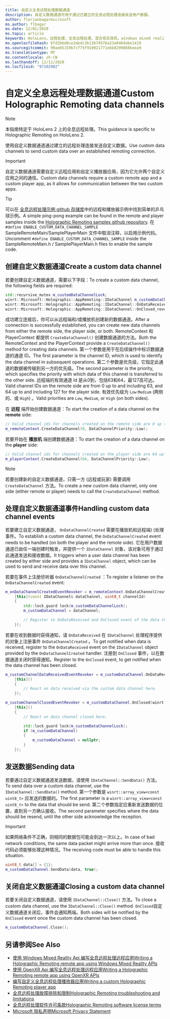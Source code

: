 ```yaml
---
title: 自定义全息远程处理数据通道
description: 自定义数据通道可用于通过已建立的全息远程处理连接发送用户数据。
author: florianbagarmicrosoft
ms.author: flbagar
ms.date: 12/01/2020
ms.topic: article
keywords: HoloLens，远程处理，全息远程处理，混合现实耳机，windows mixed reality 耳机，虚拟现实耳机，数据通道
ms.openlocfilehash: 6fd2bbd8ce2dedc3b13674576a23a0484ebe1419
ms.sourcegitcommit: 99ae85159b7cf75f919021771ebb8299868beea9
ms.translationtype: MT
ms.contentlocale: zh-CN
ms.lasthandoff: 12/11/2020
ms.locfileid: "97102902"
---
```

# <a name="custom-holographic-remoting-data-channels"></a><span data-ttu-id="47544-104">自定义全息远程处理数据通道</span><span class="sxs-lookup"><span data-stu-id="47544-104">Custom Holographic Remoting data channels</span></span>

>[!NOTE]
><span data-ttu-id="47544-105">本指南特定于 HoloLens 2 上的全息远程处理。</span><span class="sxs-lookup"><span data-stu-id="47544-105">This guidance is specific to Holographic Remoting on HoloLens 2.</span></span>

<span data-ttu-id="47544-106">使用自定义数据通道通过建立的远程处理连接发送自定义数据。</span><span class="sxs-lookup"><span data-stu-id="47544-106">Use custom data channels to send custom data over an established remoting connection.</span></span>

>[!IMPORTANT]
><span data-ttu-id="47544-107">自定义数据通道需要自定义远程应用和自定义播放器应用，因为它允许两个自定义应用之间的通信。</span><span class="sxs-lookup"><span data-stu-id="47544-107">Custom data channels require a custom remote app and a custom player app, as it allows for communication between the two custom apps.</span></span>

>[!TIP]
><span data-ttu-id="47544-108">可以在 [全息远程处理示例 github 存储库](https://github.com/microsoft/MixedReality-HolographicRemoting-Samples)中的远程和播放器示例中找到简单的乒乓球示例。</span><span class="sxs-lookup"><span data-stu-id="47544-108">A simple ping-pong example can be found in the remote and player samples inside the [Holographic Remoting samples github repository](https://github.com/microsoft/MixedReality-HolographicRemoting-Samples).</span></span> <span data-ttu-id="47544-109">在 ```#define ENABLE_CUSTOM_DATA_CHANNEL_SAMPLE``` SampleRemoteMain/SamplePlayerMain 文件中取消注释，以启用示例代码。</span><span class="sxs-lookup"><span data-stu-id="47544-109">Uncomment ```#define ENABLE_CUSTOM_DATA_CHANNEL_SAMPLE``` inside the SampleRemoteMain.h / SamplePlayerMain.h files to enable the sample code.</span></span>


## <a name="create-a-custom-data-channel"></a><span data-ttu-id="47544-110">创建自定义数据通道</span><span class="sxs-lookup"><span data-stu-id="47544-110">Create a custom data channel</span></span>


<span data-ttu-id="47544-111">若要创建自定义数据通道，需要以下字段：</span><span class="sxs-lookup"><span data-stu-id="47544-111">To create a custom data channel, the following fields are required:</span></span>
```cpp
std::recursive_mutex m_customDataChannelLock;
winrt::Microsoft::Holographic::AppRemoting::IDataChannel m_customDataChannel = nullptr;
winrt::Microsoft::Holographic::AppRemoting::IDataChannel::OnDataReceived_revoker m_customChannelDataReceivedEventRevoker;
winrt::Microsoft::Holographic::AppRemoting::IDataChannel::OnClosed_revoker m_customChannelClosedEventRevoker;
```

<span data-ttu-id="47544-112">成功建立连接后，你可以从远程端和/或播放机创建新的数据通道。</span><span class="sxs-lookup"><span data-stu-id="47544-112">After a connection is successfully established, you can create new data channels from either the remote side, the player side, or both.</span></span> <span data-ttu-id="47544-113">RemoteContext 和 PlayerContext 都提供 ```CreateDataChannel()``` 创建数据通道的方法。</span><span class="sxs-lookup"><span data-stu-id="47544-113">Both the RemoteContext and the PlayerContext provide a ```CreateDataChannel()``` method for creating data channels.</span></span> <span data-ttu-id="47544-114">第一个参数是用于在后续操作中标识数据通道的通道 ID。</span><span class="sxs-lookup"><span data-stu-id="47544-114">The first parameter is the channel ID, which is used to identify the data channel in subsequent operations.</span></span> <span data-ttu-id="47544-115">第二个参数是优先级，它指定此通道的数据被传输到另一方的优先级。</span><span class="sxs-lookup"><span data-stu-id="47544-115">The second parameter is the priority, which specifies the priority with which data of this channel is transferred to the other side.</span></span> <span data-ttu-id="47544-116">远程端的有效通道 Id 是从0到，包括63和64，最127高可达。</span><span class="sxs-lookup"><span data-stu-id="47544-116">Valid channel IDs on the remote side are from 0 up to and including 63, and 64 up to and including 127 for the player side.</span></span> <span data-ttu-id="47544-117">有效优先级为 ```Low``` ```Medium``` (两侧的、或 ```High```) 。</span><span class="sxs-lookup"><span data-stu-id="47544-117">Valid priorities are ```Low```, ```Medium```, or ```High``` (on both sides).</span></span>

<span data-ttu-id="47544-118">在 **远程** 端开始创建数据通道：</span><span class="sxs-lookup"><span data-stu-id="47544-118">To start the creation of a data channel on the **remote** side:</span></span>
```cpp
// Valid channel ids for channels created on the remote side are 0 up to and including 63
m_remoteContext.CreateDataChannel(0, DataChannelPriority::Low);
```

<span data-ttu-id="47544-119">若要开始在 **播放机** 端创建数据通道：</span><span class="sxs-lookup"><span data-stu-id="47544-119">To start the creation of a data channel on the **player** side:</span></span>
```cpp
// Valid channel ids for channels created on the player side are 64 up to and including 127
m_playerContext.CreateDataChannel(64, DataChannelPriority::Low);
```

>[!NOTE]
><span data-ttu-id="47544-120">若要创建新的自定义数据通道，只需一方 (远程或玩家) 需要调用 ```CreateDataChannel``` 方法。</span><span class="sxs-lookup"><span data-stu-id="47544-120">To create a new custom data channel, only one side (either remote or player) needs to call the ```CreateDataChannel``` method.</span></span>

## <a name="handling-custom-data-channel-events"></a><span data-ttu-id="47544-121">处理自定义数据通道事件</span><span class="sxs-lookup"><span data-stu-id="47544-121">Handling custom data channel events</span></span>

<span data-ttu-id="47544-122">若要建立自定义数据通道， ```OnDataChannelCreated``` 需要在播放机和远程端)  (处理事件。</span><span class="sxs-lookup"><span data-stu-id="47544-122">To establish a custom data channel, the ```OnDataChannelCreated``` event needs to be handled (on both the player and the remote side).</span></span> <span data-ttu-id="47544-123">它在用户数据通道已由任一端创建时触发，并提供一个 ```IDataChannel``` 对象，该对象可用于通过此通道发送和接收数据。</span><span class="sxs-lookup"><span data-stu-id="47544-123">It triggers when a user data channel has been created by either side and provides a ```IDataChannel``` object, which can be used to send and receive data over this channel.</span></span>

<span data-ttu-id="47544-124">若要在事件上注册侦听器 ```OnDataChannelCreated``` ：</span><span class="sxs-lookup"><span data-stu-id="47544-124">To register a listener on the ```OnDataChannelCreated``` event:</span></span>
```cpp
m_onDataChannelCreatedEventRevoker = m_remoteContext.OnDataChannelCreated(winrt::auto_revoke,
    [this](const IDataChannel& dataChannel, uint8_t channelId)
    {
        std::lock_guard lock(m_customDataChannelLock);
        m_customDataChannel = dataChannel;

        // Register to OnDataReceived and OnClosed event of the data channel here, see below...
    });
```

<span data-ttu-id="47544-125">若要在收到数据时获得通知，请 ```OnDataReceived``` 在 ```IDataChannel``` 处理程序提供的对象上注册事件 ```OnDataChannelCreated``` 。</span><span class="sxs-lookup"><span data-stu-id="47544-125">To get notified when data is received, register to the ```OnDataReceived``` event on the ```IDataChannel``` object provided by the ```OnDataChannelCreated``` handler.</span></span> <span data-ttu-id="47544-126">注册到 ```OnClosed``` 事件，以在数据通道关闭时获得通知。</span><span class="sxs-lookup"><span data-stu-id="47544-126">Register to the ```OnClosed``` event, to get notified when the data channel has been closed.</span></span>

```cpp
m_customChannelDataReceivedEventRevoker = m_customDataChannel.OnDataReceived(winrt::auto_revoke, 
    [this]()
    {
        // React on data received via the custom data channel here.
    });

m_customChannelClosedEventRevoker = m_customDataChannel.OnClosed(winrt::auto_revoke,
    [this]()
    {
        // React on data channel closed here.

        std::lock_guard lock(m_customDataChannelLock);
        if (m_customDataChannel)
        {
            m_customDataChannel = nullptr;
        }
    });
```

## <a name="sending-data"></a><span data-ttu-id="47544-127">发送数据</span><span class="sxs-lookup"><span data-stu-id="47544-127">Sending data</span></span>

<span data-ttu-id="47544-128">若要通过自定义数据通道发送数据，请使用 ```IDataChannel::SendData()``` 方法。</span><span class="sxs-lookup"><span data-stu-id="47544-128">To send data over a custom data channel, use the ```IDataChannel::SendData()``` method.</span></span> <span data-ttu-id="47544-129">第一个参数是 ```winrt::array_view<const uint8_t>``` 应发送的数据的。</span><span class="sxs-lookup"><span data-stu-id="47544-129">The first parameter is a ```winrt::array_view<const uint8_t>``` to the data that should be send.</span></span> <span data-ttu-id="47544-130">第二个参数指定应重新发送数据的位置，直到另一方确认接收。</span><span class="sxs-lookup"><span data-stu-id="47544-130">The second parameter specifies where the data should be resend, until the other side acknowledge the reception.</span></span> 

>[!IMPORTANT]
><span data-ttu-id="47544-131">如果网络条件不正确，则相同的数据包可能会到达一次以上。</span><span class="sxs-lookup"><span data-stu-id="47544-131">In case of bad network conditions, the same data packet might arrive more than once.</span></span> <span data-ttu-id="47544-132">接收代码必须能够处理这种情况。</span><span class="sxs-lookup"><span data-stu-id="47544-132">The receiving code must be able to handle this situation.</span></span>

```cpp
uint8_t data[] = {1};
m_customDataChannel.SendData(data, true);
```

## <a name="closing-a-custom-data-channel"></a><span data-ttu-id="47544-133">关闭自定义数据通道</span><span class="sxs-lookup"><span data-stu-id="47544-133">Closing a custom data channel</span></span>

<span data-ttu-id="47544-134">若要关闭自定义数据通道，请使用 ```IDataChannel::Close()``` 方法。</span><span class="sxs-lookup"><span data-stu-id="47544-134">To close a custom data channel, use the ```IDataChannel::Close()``` method.</span></span> <span data-ttu-id="47544-135">```OnClosed```自定义数据通道关闭后，事件会通知两端。</span><span class="sxs-lookup"><span data-stu-id="47544-135">Both sides will be notified by the ```OnClosed``` event once the custom data channel has been closed.</span></span>

```cpp
m_customDataChannel.Close();
```

## <a name="see-also"></a><span data-ttu-id="47544-136">另请参阅</span><span class="sxs-lookup"><span data-stu-id="47544-136">See Also</span></span>
* [<span data-ttu-id="47544-137">使用 Windows Mixed Reality Api 编写全息远程处理远程应用</span><span class="sxs-lookup"><span data-stu-id="47544-137">Writing a Holographic Remoting remote app using Windows Mixed Reality APIs</span></span>](holographic-remoting-create-remote-wmr.md)
* [<span data-ttu-id="47544-138">使用 OpenXR Api 编写全息远程处理远程应用</span><span class="sxs-lookup"><span data-stu-id="47544-138">Writing a Holographic Remoting remote app using OpenXR APIs</span></span>](holographic-remoting-create-remote-openxr.md)
* [<span data-ttu-id="47544-139">编写自定义全息远程处理播放器应用</span><span class="sxs-lookup"><span data-stu-id="47544-139">Writing a custom Holographic Remoting player app</span></span>](holographic-remoting-create-player.md)
* [<span data-ttu-id="47544-140">全息远程处理故障排除和限制</span><span class="sxs-lookup"><span data-stu-id="47544-140">Holographic Remoting troubleshooting and limitations</span></span>](holographic-remoting-troubleshooting.md)
* [<span data-ttu-id="47544-141">全息远程处理软件许可条款</span><span class="sxs-lookup"><span data-stu-id="47544-141">Holographic Remoting software license terms</span></span>](https://docs.microsoft.com//legal/mixed-reality/microsoft-holographic-remoting-software-license-terms)
* [<span data-ttu-id="47544-142">Microsoft 隐私声明</span><span class="sxs-lookup"><span data-stu-id="47544-142">Microsoft Privacy Statement</span></span>](https://go.microsoft.com/fwlink/?LinkId=521839)

